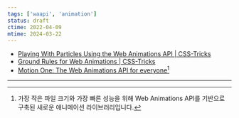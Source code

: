 ```yaml
---
tags: ['waapi', 'animation']
status: draft
ctime: 2022-04-09
mtime: 2024-03-22
---
```


- [Playing With Particles Using the Web Animations API | CSS-Tricks](https://css-tricks.com/playing-with-particles-using-the-web-animations-api/)
- [Ground Rules for Web Animations | CSS-Tricks](https://css-tricks.com/ground-rules-for-web-animations/)
- [Motion One: The Web Animations API for everyone](https://motion.dev/)[^154-1]

---

[^154-1]: 가장 작은 파일 크기와 가장 빠른 성능을 위해 Web Animations API를 기반으로 구축된 새로운 애니메이션 라이브러리입니다.